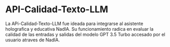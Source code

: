 # API-Calidad-Texto-LLM
La APi-Calidad-Texto-LLM fue ideada para integrarse al asistente holografica y educativa NadIA. Su funcionamiento radica en evaluar la calidad de las entradas y salidas del modelo GPT 3.5 Turbo accesado por el usuario atraves de NadIA.
